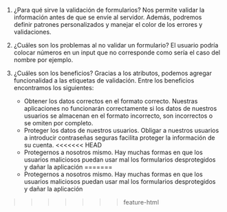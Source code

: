 1. ¿Para qué sirve la validación de formularios?
    Nos permite validar la información antes de que se envíe al servidor. Además, podremos definir patrones personalizados y manejar el color de los errores y validaciones.

2. ¿Cuáles son los problemas al no validar un formulario?
    El usuario podría colocar números en un input que no corresponde como sería el caso del nombre por ejemplo.

3. ¿Cuáles son los beneficios?
    Gracias a los atributos, podemos agregar funcionalidad a las etiquetas de validación. Entre los beneficios encontramos los siguientes:
    - Obtener los datos correctos en el formato correcto. Nuestras aplicaciones no funcionarán correctamente si los datos de nuestros usuarios se almacenan en el formato incorrecto, son incorrectos o se omiten por completo.
    - Proteger los datos de nuestros usuarios. Obligar a nuestros usuarios a introducir contraseñas seguras facilita proteger la información de su cuenta.
<<<<<<< HEAD
    - Protegernos a nosotros mismo. Hay muchas formas en que los usuarios maliciosos puedan usar mal los formularios desprotegidos y dañar la aplicación
=======
    - Protegernos a nosotros mismo. Hay muchas formas en que los usuarios maliciosos puedan usar mal los formularios desprotegidos y dañar la aplicación
>>>>>>> feature-html
